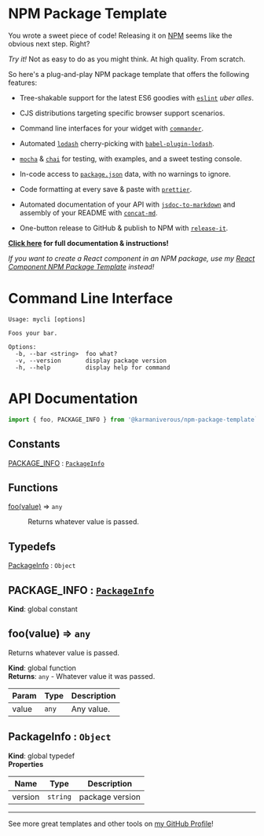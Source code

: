 # NPM Package Template

You wrote a sweet piece of code! Releasing it on [NPM](https://www.npmjs.com/)
seems like the obvious next step. Right?

_Try it!_ Not as easy to do as you might think. At high quality. From scratch.

So here's a plug-and-play NPM package template that offers the following
features:

- Tree-shakable support for the latest ES6 goodies with
  [`eslint`](https://www.npmjs.com/package/eslint) _uber alles_.

- CJS distributions targeting specific browser support scenarios.

- Command line interfaces for your widget with
  [`commander`](https://www.npmjs.com/package/commander).

- Automated [`lodash`](https://www.npmjs.com/package/lodash) cherry-picking with
  [`babel-plugin-lodash`](https://www.npmjs.com/package/babel-plugin-lodash).

- [`mocha`](https://www.npmjs.com/package/mocha) &
  [`chai`](https://www.npmjs.com/package/chai) for testing, with examples, and a
  sweet testing console.

- In-code access to
  [`package.json`](https://github.com/karmaniverous/npm-package-template/blob/main/package.json)
  data, with no warnings to ignore.

- Code formatting at every save & paste with
  [`prettier`](https://www.npmjs.com/package/prettier).

- Automated documentation of your API with
  [`jsdoc-to-markdown`](https://www.npmjs.com/package/jsdoc-to-markdown) and
  assembly of your README with
  [`concat-md`](https://www.npmjs.com/package/concat-md).

- One-button release to GitHub & publish to NPM with
  [`release-it`](https://www.npmjs.com/package/release-it).

**[Click here](https://karmanivero.us/blog/npm-package-template/) for full
documentation & instructions!**

_If you want to create a React component in an NPM package, use my
[React Component NPM Package Template](https://github.com/karmaniverous/react-component-npm-package-template)
instead!_

# Command Line Interface

```text
Usage: mycli [options]

Foos your bar.

Options:
  -b, --bar <string>  foo what?
  -v, --version       display package version
  -h, --help          display help for command
```

# API Documentation

```js
import { foo, PACKAGE_INFO } from '@karmaniverous/npm-package-template`;
```

## Constants

<dl>
<dt><a href="#PACKAGE_INFO">PACKAGE_INFO</a> : <code><a href="#PackageInfo">PackageInfo</a></code></dt>
<dd></dd>
</dl>

## Functions

<dl>
<dt><a href="#foo">foo(value)</a> ⇒ <code>any</code></dt>
<dd><p>Returns whatever value is passed.</p>
</dd>
</dl>

## Typedefs

<dl>
<dt><a href="#PackageInfo">PackageInfo</a> : <code>Object</code></dt>
<dd></dd>
</dl>

<a name="PACKAGE_INFO"></a>

## PACKAGE\_INFO : [<code>PackageInfo</code>](#PackageInfo)
**Kind**: global constant  
<a name="foo"></a>

## foo(value) ⇒ <code>any</code>
Returns whatever value is passed.

**Kind**: global function  
**Returns**: <code>any</code> - Whatever value it was passed.  

| Param | Type | Description |
| --- | --- | --- |
| value | <code>any</code> | Any value. |

<a name="PackageInfo"></a>

## PackageInfo : <code>Object</code>
**Kind**: global typedef  
**Properties**

| Name | Type | Description |
| --- | --- | --- |
| version | <code>string</code> | package version |


---

See more great templates and other tools on
[my GitHub Profile](https://github.com/karmaniverous)!
